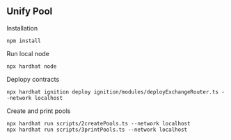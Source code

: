 ## Unify Pool

Installation

```shell
npm install
```
Run local node
```shell
npx hardhat node
```
Deplopy contracts
```shell
npx hardhat ignition deploy ignition/modules/deployExchangeRouter.ts --network localhost
```
Create and print pools
```shell
npx hardhat run scripts/2createPools.ts --network localhost
npx hardhat run scripts/3printPools.ts --network localhost
```